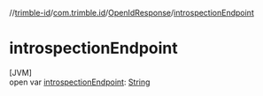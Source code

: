 //[trimble-id](../../../index.md)/[com.trimble.id](../index.md)/[OpenIdResponse](index.md)/[introspectionEndpoint](introspection-endpoint.md)

# introspectionEndpoint

[JVM]\
open var [introspectionEndpoint](introspection-endpoint.md): [String](https://docs.oracle.com/javase/8/docs/api/java/lang/String.html)
